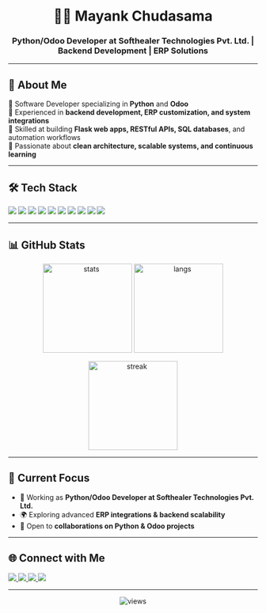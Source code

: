 <h1 align="center">👨‍💻 Mayank Chudasama</h1>  
<h3 align="center">Python/Odoo Developer at Softhealer Technologies Pvt. Ltd. | Backend Development | ERP Solutions</h3>  

---

## 🚀 About Me  
🔹 Software Developer specializing in **Python** and **Odoo**  
🔹 Experienced in **backend development, ERP customization, and system integrations**  
🔹 Skilled at building **Flask web apps, RESTful APIs, SQL databases**, and automation workflows  
🔹 Passionate about **clean architecture, scalable systems, and continuous learning**  

---

## 🛠️ Tech Stack  

<p align="left">  
  <img src="https://img.shields.io/badge/Python-3776AB?style=for-the-badge&logo=python&logoColor=white"/>  
  <img src="https://img.shields.io/badge/Odoo-714B67?style=for-the-badge&logo=odoo&logoColor=white"/>  
  <img src="https://img.shields.io/badge/Flask-000000?style=for-the-badge&logo=flask&logoColor=white"/>  
  <img src="https://img.shields.io/badge/PostgreSQL-336791?style=for-the-badge&logo=postgresql&logoColor=white"/>  
  <img src="https://img.shields.io/badge/MySQL-4479A1?style=for-the-badge&logo=mysql&logoColor=white"/>  
  <img src="https://img.shields.io/badge/RESTful%20API-FF6F00?style=for-the-badge&logo=fastapi&logoColor=white"/>  
  <img src="https://img.shields.io/badge/HTML5-E34F26?style=for-the-badge&logo=html5&logoColor=white"/>  
 <img src="https://img.shields.io/badge/CSS3-1572B6?style=for-the-badge&logo=css3&logoColor=white"/>  
  <img src="https://img.shields.io/badge/Bootstrap-563D7C?style=for-the-badge&logo=bootstrap&logoColor=white"/>  
  <img src="https://img.shields.io/badge/Git-F05032?style=for-the-badge&logo=git&logoColor=white"/>  
</p>  


---

## 📊 GitHub Stats  

<p align="center">  
  <img src="https://github-readme-stats.vercel.app/api?username=CyberBoy-Mayank&show_icons=true&theme=tokyonight" alt="stats" height="180"/>  
  <img src="https://github-readme-stats.vercel.app/api/top-langs/?username=CyberBoy-Mayank&layout=compact&theme=tokyonight" alt="langs" height="180"/>  
</p>  

<p align="center">  
  <img src="https://github-readme-streak-stats.herokuapp.com/?user=CyberBoy-Mayank&theme=tokyonight" alt="streak" height="180"/>  
</p>  

---

## 🌱 Current Focus  
- 🔭 Working as **Python/Odoo Developer at Softhealer Technologies Pvt. Ltd.**  
- 🌍 Exploring advanced **ERP integrations & backend scalability**  
- 🤝 Open to **collaborations on Python & Odoo projects**  

---

## 🌐 Connect with Me  

<p align="left">  
  <a href="https://www.linkedin.com/in/mayank-chudasama-127b53318" target="_blank">  
    <img src="https://img.shields.io/badge/LinkedIn-0A66C2?style=for-the-badge&logo=linkedin&logoColor=white"/>  
  </a>  
  <a href="https://x.com/CyberBoy_Mayank" target="_blank">  
    <img src="https://img.shields.io/badge/Twitter-1DA1F2?style=for-the-badge&logo=twitter&logoColor=white"/>  
  </a>  
  <a href="https://www.instagram.com/cyberboy_mayank/" target="_blank">  
    <img src="https://img.shields.io/badge/Instagram-E4405F?style=for-the-badge&logo=instagram&logoColor=white"/>  
  </a>  
  <a href="mailto:mayank.chudasama010@gmail.com" target="_blank">  
    <img src="https://img.shields.io/badge/Email-D14836?style=for-the-badge&logo=gmail&logoColor=white"/>  
  </a>  
</p>  

---

<p align="center">  
  <img src="https://komarev.com/ghpvc/?username=CyberBoy-Mayank&style=for-the-badge&color=blue" alt="views"/>  
</p>  
